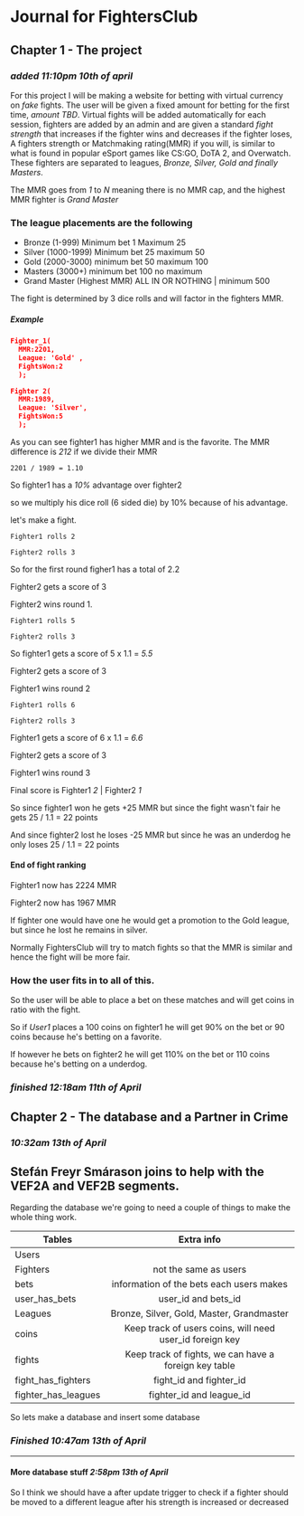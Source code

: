 # Journal for FightersClub
## Chapter 1 - The project
### *added 11:10pm 10th of april*
For this project I will be making a website for betting with virtual currency on *fake* fights.
The user will be given a fixed amount for betting for the first time, *amount TBD*. Virtual fights will be added automatically for each session, fighters are added by an admin and are given a standard *fight strength* that increases if the fighter wins and decreases if the fighter loses, A fighters strength or Matchmaking rating(MMR) if you will, is similar to what is found in popular eSport games like CS:GO, DoTA 2, and Overwatch.
These fighters are separated to leagues, *Bronze, Silver, Gold and finally Masters*.

The MMR goes from *1* to *N* meaning there is no MMR cap, and the highest MMR fighter is *Grand Master*
### The league placements are the following
* Bronze (1-999) Minimum bet 1 Maximum 25
* Silver (1000-1999) Minimum bet 25 maximum 50
* Gold (2000-3000) minimum bet 50 maximum 100
* Masters (3000+) minimum bet 100 no maximum
* Grand Master (Highest MMR) ALL IN OR NOTHING | minimum 500

The fight is determined by 3 dice rolls and will factor in the fighters MMR.
##### Example
```json
Fighter_1(
  MMR:2201,
  League: 'Gold' ,
  FightsWon:2
  );

Fighter 2(
  MMR:1989,
  League: 'Silver',
  FightsWon:5
  );
```
As you can see fighter1 has higher MMR and is the favorite.
The MMR difference is *212*
if we divide their MMR
```
2201 / 1989 = 1.10
```
So fighter1 has a *10%* advantage over fighter2

so we multiply his dice roll (6 sided die) by 10% because of his advantage.

let's make a fight.
```
Fighter1 rolls 2
```
```
Fighter2 rolls 3
```
So for the first round figher1 has a total of 2.2

Fighter2 gets a score of 3

Fighter2 wins round 1.

```
Fighter1 rolls 5
```
```
Fighter2 rolls 3
```
So fighter1 gets a score of 5 x 1.1 = *5.5*

Fighter2 gets a score of 3

Fighter1 wins round 2

```
Fighter1 rolls 6
```
```
Fighter2 rolls 3
```
Fighter1 gets a score of 6 x 1.1 = *6.6*

Fighter2 gets a score of 3

Fighter1 wins round 3

Final score is Fighter1 *2* | Fighter2 *1*

So since fighter1 won he gets +25 MMR but since the fight wasn't fair he gets 25 / 1.1 = 22 points

And since fighter2 lost he loses -25 MMR but since he was an underdog he only loses 25 / 1.1 = 22 points

#### End of fight ranking

Fighter1 now has 2224 MMR

Fighter2 now has 1967 MMR

If fighter one would have one he would get a promotion to the Gold league, but since he lost he remains in silver.

Normally FightersClub will try to match fights so that the MMR is similar and hence the fight will be more fair.

### How the user fits in to all of this.

So the user will be able to place a bet on these matches and will get coins in ratio with the fight.

So if *User1* places a 100 coins on fighter1 he will get 90% on the bet or 90 coins because he's betting on a favorite.

If however he bets on fighter2  he will get 110% on the bet or 110 coins because he's betting on a underdog.

### *finished 12:18am 11th of April*


## Chapter 2 - The database and a Partner in Crime
### *10:32am 13th of April*
Stefán Freyr Smárason joins to help with the VEF2A and VEF2B segments.
---
Regarding the database we're going to need a couple of things to make the whole thing work.

| Tables              | Extra info                                                |
| -------------       | :-------------:                                           |
| Users               |                                                           |
| Fighters            | not the same as users                                     |
| bets                | information of the bets each users makes                  |
| user_has_bets       | user_id and bets_id                                       |
| Leagues             | Bronze, Silver, Gold, Master, Grandmaster                 |
| coins               | Keep track of users coins, will need user_id foreign key  |
| fights              | Keep track of fights, we can have a foreign key table     |
| fight_has_fighters  | fight_id and fighter_id                                   |
| fighter_has_leagues | fighter_id and league_id                                  |

So lets make a database and insert some database

### *Finished 10:47am 13th of April*
---
#### More database stuff *2:58pm 13th of April*

So I think we should have a after update trigger to check if a fighter should be moved to a different league after his strength is increased or decreased 
